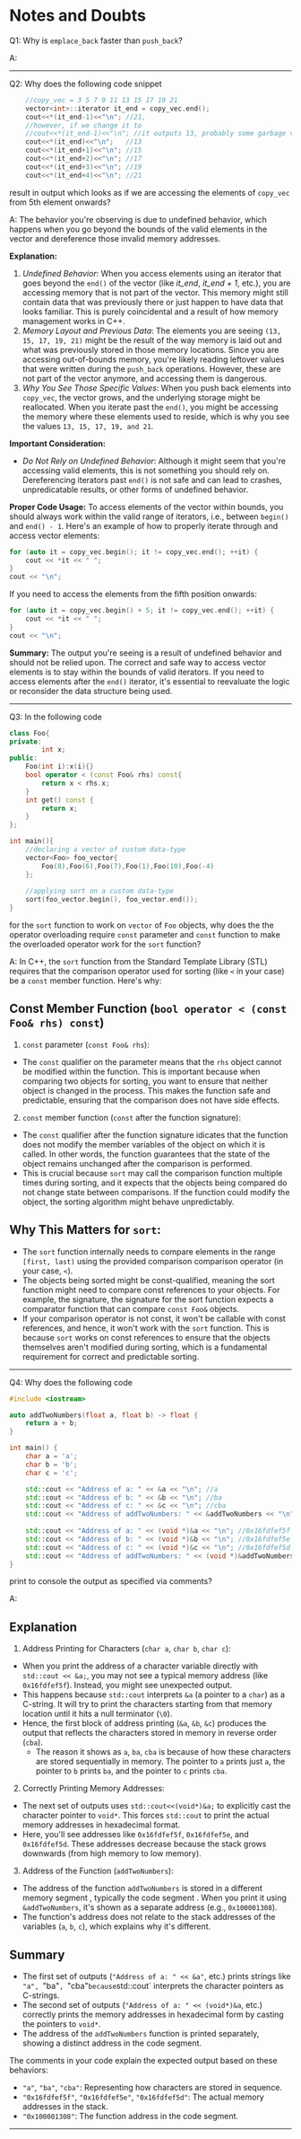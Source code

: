#  Notes and Doubts
Q1: Why is `emplace_back` faster than `push_back`?

A: 

-----
Q2: Why does the following code snippet
```C++
    //copy_vec = 3 5 7 9 11 13 15 17 19 21
    vector<int>::iterator it_end = copy_vec.end();
    cout<<*(it_end-1)<<"\n"; //21,
    //however, if we change it to
    //cout<<*(it_end-1)<<"\n"; //it outputs 13, probably some garbage value
    cout<<*(it_end)<<"\n";   //13
    cout<<*(it_end+1)<<"\n"; //15
    cout<<*(it_end+2)<<"\n"; //17
    cout<<*(it_end+3)<<"\n"; //19
    cout<<*(it_end+4)<<"\n"; //21
```
result in output which looks as if we are accessing the elements of `copy_vec` from 5th element onwards?

A: The behavior you're observing is due to undefined behavior, which happens when you go beyond the bounds of the valid elements in the vector and dereference those invalid memory addresses.

**Explanation:**
1. *Undefined Behavior*: When you access elements using an iterator that goes beyond the `end()` of the vector (like *it_end*, *it_end + 1*, etc.), you are accessing memory that is not part of the vector. This memory might still contain data that was previously there or just happen to have data that looks familiar. This is purely coincidental and a result of how memory management works in C++.
2. *Memory Layout and Previous Data*: The elements you are seeing `(13, 15, 17, 19, 21)` might be the result of the way memory is laid out and what was previously stored in those memory locations. Since you are accessing out-of-bounds memory, you're likely reading leftover values that were written during the `push_back` operations. However, these are not part of the vector anymore, and accessing them is dangerous.
3. *Why You See Those Specific Values*: When you push back elements into `copy_vec`, the vector grows, and the underlying storage might be reallocated. When you iterate past the `end()`, you might be accessing the memory where these elements used to reside, which is why you see the values `13, 15, 17, 19, and 21`.

**Important Consideration:**
- *Do Not Rely on Undefined Behavior*: Although it might seem that you're accessing valid elements, this is not something you should rely on. Dereferencing iterators past `end()` is not safe and can lead to crashes, unpredicatable results, or other forms of undefined behavior.

**Proper Code Usage:**
To access elements of the vector within bounds, you should always work within the valid range of iterators, i.e., between `begin()` and `end() - 1`. Here's an example of how to properly iterate through and access vector elements:
```c++
for (auto it = copy_vec.begin(); it != copy_vec.end(); ++it) {
    cout << *it << " ";
}
cout << "\n";
```
If you need to access the elements from the fifth position onwards:
```C++
for (auto it = copy_vec.begin() + 5; it != copy_vec.end(); ++it) {
    cout << *it << " ";
}
cout << "\n";
```
**Summary:**
The output you're seeing is a result of undefined behavior and should not be relied upon. The correct and safe way to access vector elements is to stay within the bounds of valid iterators. If you need to access elements after the `end()` iterator, it's essential to reevaluate the logic or reconsider the data structure being used.

---
Q3: In the following code
```C++
class Foo{
private:
        int x;
public:
    Foo(int i):x(i){}
    bool operator < (const Foo& rhs) const{
        return x < rhs.x;
    }
    int get() const {
        return x;
    }
};

int main(){
    //declaring a vector of custom data-type
    vector<Foo> foo_vector{
        Foo(8),Foo(6),Foo(7),Foo(1),Foo(10),Foo(-4)
    };
    
    //applying sort on a custom data-type
    sort(foo_vector.begin(), foo_vector.end());
}
```
for the `sort` function to work on `vector` of `Foo` objects, why does the the operator overloading require `const` parameter and `const` function to make the overloaded operator work for the `sort` function?

A: In C++, the `sort` function from the Standard Template Library (STL) requires that the comparison operator used for sorting (like `<` in your case) be a `const` member function. Here's why:

## Const Member Function (`bool operator < (const Foo& rhs) const`)
1. `const` parameter (`const Foo& rhs`):
- The `const` qualifier on the parameter means that the `rhs` object cannot be modified within the function. This is important because when comparing two objects for sorting, you want to ensure that neither object is changed in the process. This makes the function safe and predictable, ensuring that the comparison does not have side effects.
2. `const` member function (`const` after the function signature):
- The `const` qualifier after the function signature idicates that the function does not modify the member variables of the object on which it is called. In other words, the function guarantees that the state of the object remains unchanged after the comparison is performed.
- This is crucial because `sort` may call the comparison function multiple times during sorting, and it expects that the objects being compared do not change state between comparisons. If the function could modify the object, the sorting algorithm might behave unpredictably.

## Why This Matters for `sort`:
- The `sort` function internally needs to compare elements in the range `[first, last)` using the provided comparison comparison operator (in your case, `<`).
- The objects being sorted might be const-qualified, meaning the sort function might need to compare const references to your objects. For example, the signature, the signature for the sort function expects a comparator function that can compare `const Foo&` objects.
- If your comparison operator is not const, it won't be callable with const references, and hence, it won't work with the `sort` function. This is because `sort` works on const references to ensure that the objects themselves aren't modified during sorting, which is a fundamental requirement for correct and predictable sorting.


---
Q4: Why does the following code
```C++
#include <iostream>

auto addTwoNumbers(float a, float b) -> float {
    return a + b;
}

int main() {
    char a = 'a';
    char b = 'b';
    char c = 'c';

    std::cout << "Address of a: " << &a << "\n"; //a
    std::cout << "Address of b: " << &b << "\n"; //ba
    std::cout << "Address of c: " << &c << "\n"; //cba
    std::cout << "Address of addTwoNumbers: " << &addTwoNumbers << "\n"; //1
    
    std::cout << "Address of a: " << (void *)&a << "\n"; //0x16fdfef5f
    std::cout << "Address of b: " << (void *)&b << "\n"; //0x16fdfef5e
    std::cout << "Address of c: " << (void *)&c << "\n"; //0x16fdfef5d
    std::cout << "Address of addTwoNumbers: " << (void *)&addTwoNumbers << "\n"; //0x100001308
}
```
print to console the output as specified via comments?

A: 
## Explanation
1. Address Printing for Characters (`char a`, `char b`, `char c`):
- When you print the address of a character variable directly with `std::cout << &a;`, you may not see a typical memory address (like `0x16fdfef5f`). Instead, you might see unexpected output.
- This happens because `std::cout` interprets `&a` (a pointer to a `char`) as a C-string. It will try to print the characters starting from that memory location until it hits a null terminator (`\0`).
- Hence, the first block of address printing (`&a`, `&b`, `&c`) produces the output that reflects the characters stored in memory in reverse order (`cba`).
    - The reason it shows as `a`, `ba`, `cba` is because of how these characters are stored sequentially in memory. The pointer to `a` prints just `a`, the pointer to `b` prints `ba`, and the pointer to `c` prints `cba`.

2. Correctly Printing Memory Addresses:
- The next set of outputs uses `std::cout<<(void*)&a;` to explicitly cast the character pointer to `void*`. This forces `std::cout` to print the actual memory addresses in hexadecimal format.
- Here, you'll see addresses like `0x16fdfef5f`, `0x16fdfef5e`, and `0x16fdfef5d`. These addresses decrease because the stack grows downwards (from high memory to low memory).

3. Address of the Function (`addTwoNumbers`):
- The address of the function `addTwoNumbers` is stored in a different memory segment , typically the code segment . When you print it using `&addTwoNumbers`, it's shown as a separate address (e.g., `0x100001308`).
- The function's address does not relate to the stack addresses of the variables (`a`, `b`, `c`), which explains why it's different.

## Summary
- The first set of outputs (`"Address of a: " << &a"`, etc.) prints strings like `"a", `"ba"`, `"cba"` because `std::cout` interprets the character pointers as C-strings.
- The second set of outputs (`"Address of a: " << (void*)&a`, etc.) correctly prints the memory addresses in hexadecimal form by casting the pointers to `void*`.
- The address of the `addTwoNumbers` function is printed separately, showing a distinct address in the code segment.

The comments in your code explain the expected output based on these behaviors:
- `"a"`, `"ba"`, `"cba"`: Representing how characters are stored in sequence.
- `"0x16fdfef5f"`, `"0x16fdfef5e"`, `"0x16fdfef5d"`: The actual memory addresses in the stack.
- `"0x100001308"`: The function address in the code segment.

---



